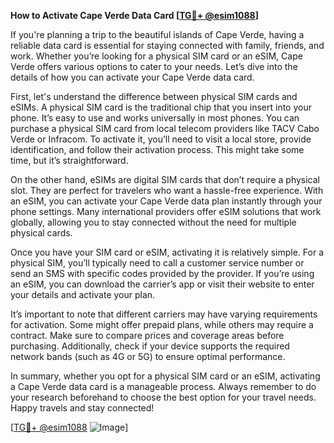 **How to Activate Cape Verde Data Card [[TG💪+ @esim1088](https://t.me/s/esim1088)]**

If you're planning a trip to the beautiful islands of Cape Verde, having a reliable data card is essential for staying connected with family, friends, and work. Whether you’re looking for a physical SIM card or an eSIM, Cape Verde offers various options to cater to your needs. Let’s dive into the details of how you can activate your Cape Verde data card.

First, let's understand the difference between physical SIM cards and eSIMs. A physical SIM card is the traditional chip that you insert into your phone. It’s easy to use and works universally in most phones. You can purchase a physical SIM card from local telecom providers like TACV Cabo Verde or Infracom. To activate it, you’ll need to visit a local store, provide identification, and follow their activation process. This might take some time, but it’s straightforward.

On the other hand, eSIMs are digital SIM cards that don’t require a physical slot. They are perfect for travelers who want a hassle-free experience. With an eSIM, you can activate your Cape Verde data plan instantly through your phone settings. Many international providers offer eSIM solutions that work globally, allowing you to stay connected without the need for multiple physical cards.

Once you have your SIM card or eSIM, activating it is relatively simple. For a physical SIM, you’ll typically need to call a customer service number or send an SMS with specific codes provided by the provider. If you’re using an eSIM, you can download the carrier’s app or visit their website to enter your details and activate your plan.

It’s important to note that different carriers may have varying requirements for activation. Some might offer prepaid plans, while others may require a contract. Make sure to compare prices and coverage areas before purchasing. Additionally, check if your device supports the required network bands (such as 4G or 5G) to ensure optimal performance.

In summary, whether you opt for a physical SIM card or an eSIM, activating a Cape Verde data card is a manageable process. Always remember to do your research beforehand to choose the best option for your travel needs. Happy travels and stay connected!

[[TG💪+ @esim1088](https://t.me/s/esim1088) ![Image](https://i.postimg.cc/Y0z9fWf4/image.png)]